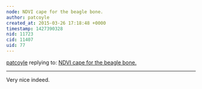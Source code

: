 ```yaml
---
node: NDVI cape for the beagle bone.
author: patcoyle
created_at: 2015-03-26 17:18:48 +0000
timestamp: 1427390328
nid: 11723
cid: 11407
uid: 77
---
```




[patcoyle](../profile/patcoyle) replying to: [NDVI cape for the beagle bone.](../notes/gpenzo/03-25-2015/ndvi-cape-for-the-beagle-bone)

----
Very nice indeed.